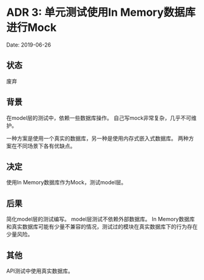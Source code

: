 # ADR 3: 单元测试使用In Memory数据库进行Mock

Date: 2019-06-26

## 状态

废弃

## 背景

在model层的测试中，依赖一些数据库操作。
自己写mock非常复杂，几乎不可维护。

一种方案是使用一个真实的数据库，另一种是使用内存式嵌入式数据库。
两种方案在不同场景下各有优缺点。

## 决定

使用In Memory数据库作为Mock，测试model层。

## 后果

简化model层的测试编写。
model层测试不依赖外部数据库。
In Memory数据库和真实数据库可能有少量不兼容的情况，测试过的模块在真实数据库下的行为存在少量风险。

## 其他

API测试中使用真实数据库。
